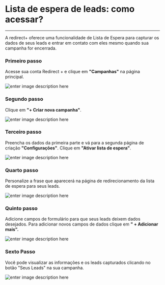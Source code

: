 ﻿# Lista de espera de leads: como acessar?

<hr>

A redirect+ oferece uma funcionalidade de Lista de Espera para capturar os dados de seus leads e entrar em contato com eles mesmo quando sua campanha for encerrada.

### Primeiro passo 

Acesse sua conta Redirect + e clique em **"Campanhas"** na página principal.

![enter image description here](https://i.imgur.com/kDHbgIu.png)


### Segundo passo

Clique em **"+ Criar nova campanha"**.

![enter image description here](https://i.imgur.com/nzphKLn.png)


### Terceiro passo
Preencha os dados da primeira parte e vá para a segunda página de criação **"Configurações"**. Clique em **"Ativar lista de espera"**.

![enter image description here](https://i.imgur.com/zjWYRSQ.png)

### Quarto passo

Personalize a frase que aparecerá na página de redirecionamento da lista de espera para seus leads.

![enter image description here](https://i.imgur.com/Qcr5WD5.png)

### Quinto passo

Adicione campos de formulário para que seus leads deixem dados desejados. Para adicionar novos campos de dados clique em **" + Adicionar mais".**

![enter image description here](https://i.imgur.com/fPjFgOT.png)

### Sexto Passo

Você pode visualizar as informações e os leads capturados clicando no botão "Seus Leads" na sua campanha.

![enter image description here](https://i.imgur.com/9lX7ruT.png)